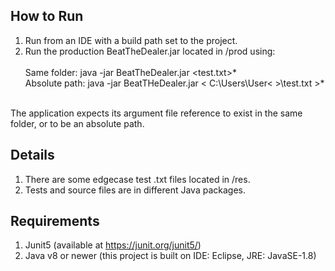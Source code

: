## How to Run

1. Run from an IDE with a build path set to the project.<br>
2. Run the production BeatTheDealer.jar located in /prod using: <br><br>
Same folder: java -jar BeatTheDealer.jar <test.txt>* <br>
Absolute path: java -jar BeatTHeDealer.jar < C:\Users\User\< >\test.txt >* <br>
<br>
The application expects its argument file reference to exist in the same folder, or to be an absolute path.

## Details

1. There are some edgecase test .txt files located in /res. <br>
2. Tests and source files are in different Java packages.

## Requirements

1. Junit5 (available at https://junit.org/junit5/)<br>
2. Java v8 or newer (this project is built on IDE: Eclipse, JRE: JavaSE-1.8)<br>
